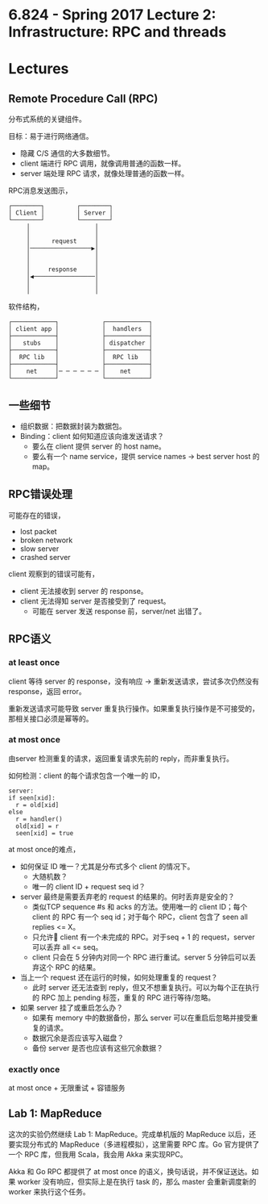 # 6.824 - Spring 2017 Lecture 2: Infrastructure: RPC and threads

# Lectures

## Remote Procedure Call (RPC)

分布式系统的关键组件。

目标：易于进行网络通信。

* 隐藏 C/S 通信的大多数细节。
* client 端进行 RPC 调用，就像调用普通的函数一样。
* server 端处理 RPC 请求，就像处理普通的函数一样。

RPC消息发送图示，

```
┌────────┐         ┌────────┐
│ Client │         │ Server │
└────────┘         └────────┘
     │                  │
     │                  │
     │      request     │
     │─────────────────▶│
     │                  │
     │                  │
     │     response     │
     │◀─────────────────│
     │                  │
     │                  │
```

软件结构，


```
┌────────────┐            ┌────────────┐
│ client app │            │  handlers  │
├────────────┤            ├────────────┤
│   stubs    │            │ dispatcher │
├────────────┤            ├────────────┤
│  RPC lib   │            │  RPC lib   │
├────────────┤            ├────────────┤
│    net     │─ ─ ─ ─ ─ ─ │    net     │
└────────────┘            └────────────┘
```


## 一些细节

* 组织数据：把数据封装为数据包。
* Binding：client 如何知道应该向谁发送请求？
    * 要么在 client 提供 server 的 host name。
    * 要么有一个 name service，提供 service names -> best server host 的map。


## RPC错误处理

可能存在的错误，

* lost packet
* broken network
* slow server
* crashed server

client 观察到的错误可能有，

* client 无法接收到 server 的 response。
* client 无法得知 server 是否接受到了 request。
    * 可能在 server 发送 response 前，server/net 出错了。


## RPC语义

### at least once

client 等待 server 的 response，没有响应 -> 重新发送请求，尝试多次仍然没有 response，返回 error。

重新发送请求可能导致 server 重复执行操作。如果重复执行操作是不可接受的，那相关接口必须是幂等的。


### at most once

由server 检测重复的请求，返回重复请求先前的 reply，而非重复执行。

如何检测：client 的每个请求包含一个唯一的 ID，

```
server:
if seen[xid]:
  r = old[xid]
else
  r = handler()
  old[xid] = r
  seen[xid] = true
```

at most once的难点，

* 如何保证 ID 唯一？尤其是分布式多个 client 的情况下。
    * 大随机数？
    * 唯一的 client ID + request seq id？
* server 最终是需要丢弃老的 request 的结果的。何时丢弃是安全的？
    * 类似TCP sequence #s 和 acks 的方法。使用唯一的 client ID；每个 client 的 RPC 有一个 seq id；对于每个 RPC，client 包含了 seen all replies <= X。
    * 只允许 client 有一个未完成的 RPC。对于seq + 1 的 request，server 可以丢弃 all <= seq。
    * client 只会在 5 分钟内对同一个 RPC 进行重试。server 5 分钟后可以丢弃这个 RPC 的结果。
* 当上一个 request 还在运行的时候，如何处理重复的 request？
    * 此时 server 还无法查到 reply，但又不想重复执行。可以为每个正在执行的 RPC 加上 pending 标签，重复的 RPC 进行等待/忽略。
* 如果 server 挂了或重启怎么办？
    * 如果有 memory 中的数据备份，那么 server 可以在重启后忽略并接受重复的请求。
    * 数据冗余是否应该写入磁盘？
    * 备份 server 是否也应该有这些冗余数据？


### exactly once

at most once + 无限重试 + 容错服务


## Lab 1: MapReduce

这次的实验仍然继续 Lab 1: MapReduce。完成单机版的 MapReduce 以后，还要实现分布式的 MapReduce（多进程模拟），这里需要 RPC 库。Go 官方提供了一个 RPC 库，但我用 Scala，我会用 Akka 来实现RPC。

Akka 和 Go RPC 都提供了 at most once 的语义，换句话说，并不保证送达。如果 worker 没有响应，但实际上是在执行 task 的，那么 master 会重新调度新的 worker 来执行这个任务。


